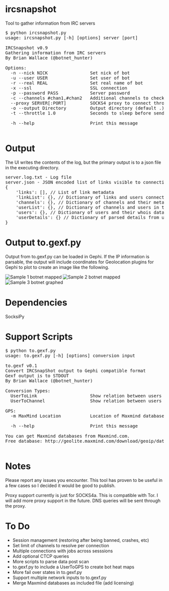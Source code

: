 ircsnapshot
===========

Tool to gather information from IRC servers

<pre>$ python ircsnapshot.py
usage: ircsnapshot.py [-h] [options] server [port]

IRCSnapshot v0.9
Gathering information from IRC servers
By Brian Wallace (@botnet_hunter)

Options:
  -n --nick NICK                Set nick of bot
  -u --user USER                Set user of bot
  -r --real REAL                Set real name of bot
  -x --ssl                      SSL connection
  -p --password PASS            Server password
  -c --channels #chan1,#chan2   Additional channels to check
  --proxy SERVER[:PORT]         SOCKS4 proxy to connect through
  -o --output Directory         Output directory (default .)
  -t --throttle 1.0             Seconds to sleep before sending commands (default 1)

  -h --help                     Print this message

</pre>

Output
======
The UI writes the contents of the log, but the primary output is to a json file in the executing directory.
<pre>
server.log.txt - Log file
server.json - JSON encoded list of links visible to connecting user
{
    'links': [], // List of link metadata
    'linkList': {}, // Dictionary of links and users connected to them
    'channels': {}, // Dictionary of channels and their metadata
    'userList': {}, // Dictionary of channels and users in them
    'users': {}, // Dictionary of users and their whois data
    'userDetails': {} // Dictionary of parsed details from user's whois
}
</pre>

Output to.gexf.py
=================
Output from to.gexf.py can be loaded in Gephi.  If the IP information is parsable, the output will include coordinates for Geolocation plugins for Gephi to plot to create an image like the following.

![Sample 1 botnet mapped](https://raw2.github.com/bwall/ircsnapshot/master/ircsnapshot/example.png)
![Sample 2 botnet mapped](http://openbwall.com/static/images/fi/allnet.link.png)
![Sample 3 botnet graphed](http://openbwall.com/static/images/fi/irc.byroenet.com.UserToChannel.png)

Dependencies
============
SocksiPy

Support Scripts
===============
<pre>$ python to.gexf.py
usage: to.gexf.py [-h] [options] conversion input

to.gexf v0.1
Convert IRCSnapShot output to Gephi compatible format
Gexf output is to STDOUT
By Brian Wallace (@botnet_hunter)

Conversion Types:
  UserToLink                    Show relation between users and links
  UserToChannel                 Show relation between users and channels

GPS:
  -m MaxMind Location           Location of Maxmind database files (default .)

  -h --help                     Print this message

You can get Maxmind databases from Maxmind.com.
Free database: http://geolite.maxmind.com/download/geoip/database/GeoLiteCity_CSV/GeoLiteCity-latest.zip

</pre>

Notes
=====
Please report any issues you encounter.  This tool has proven to be useful in a few cases so I decided it would be good to publish.

Proxy support currently is just for SOCKS4a.  This is compatible with Tor.  I will add more proxy support in the future.  DNS queries will be sent through the proxy.

To Do
=====
 * Session management (restoring after being banned, crashes, etc)
 * Set limit of channels to resolve per connection
 * Multiple connections with jobs across sesssions
 * Add optional CTCP queries
 * More scripts to parse data post scan
 * to.gexf.py to include a UserToGPS to create bot heat maps
 * More fail over states in to.gexf.py
 * Support multiple network inputs to to.gexf.py
 * Merge Maxmind databases as included file (add licensing)
